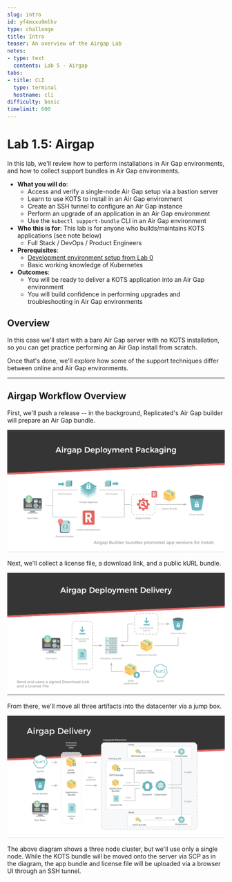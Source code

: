 ```yaml
---
slug: intro
id: yf4mxxu9mlhv
type: challenge
title: Intro
teaser: An overview of the Airgap Lab
notes:
- type: text
  contents: Lab 5 - Airgap
tabs:
- title: CLI
  type: terminal
  hostname: cli
difficulty: basic
timelimit: 600
---
```


Lab 1.5: Airgap
=========================================

In this lab, we'll review how to perform installations in Air Gap environments, and
how to collect support bundles in Air Gap environments.

* **What you will do**:
    * Access and verify a single-node Air Gap setup via a bastion server
    * Learn to use KOTS to install in an Air Gap environment
    * Create an SSH tunnel to configure an Air Gap instance
    * Perform an upgrade of an application in an Air Gap environment
    * Use the `kubectl support-bundle` CLI in an Air Gap environment
* **Who this is for**: This lab is for anyone who builds/maintains KOTS applications (see note below)
    * Full Stack / DevOps / Product Engineers
* **Prerequisites**:
    * [Development environment setup from Lab 0](../lab00-hello-world)
    * Basic working knowledge of Kubernetes
* **Outcomes**:
    * You will be ready to deliver a KOTS application into an Air Gap environment
    * You will build confidence in performing upgrades and troubleshooting in Air Gap environments


## Overview

In this case we'll start with a bare Air Gap server with no KOTS installation, so you can
get practice performing an Air Gap install from scratch.

Once that's done, we'll explore how some of the support techniques differ between online and Air Gap environments.

***
## Airgap Workflow Overview

First, we'll push a release -- in the background, Replicated's Air Gap builder will prepare an Air Gap bundle.

![airgap-slide-1](../assets/airgap-slide-1.png)

Next, we'll collect a license file, a download link, and a public kURL bundle.

![airgap-slide-2](../assets/airgap-slide-2.png)

From there, we'll move all three artifacts into the datacenter via a jump box.

![airgap-slide-3](../assets/airgap-slide-3.png)

The above diagram shows a three node cluster, but we'll use only a single node.
While the KOTS bundle will be moved onto the server via SCP as in the diagram,
the app bundle and license file will be uploaded via a browser UI through an SSH tunnel.
